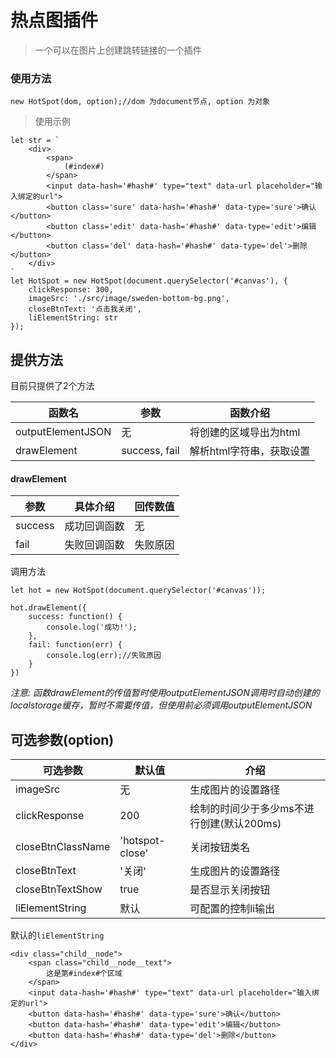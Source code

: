 # 热点图插件
> 一个可以在图片上创建跳转链接的一个插件

### 使用方法
```
new HotSpot(dom, option);//dom 为document节点, option 为对象
```
> 使用示例
```
let str = `
    <div>
        <span>
            (#index#)
        </span>
        <input data-hash='#hash#' type="text" data-url placeholder="输入绑定的url">
        <button class='sure' data-hash='#hash#' data-type='sure'>确认</button>
        <button class='edit' data-hash='#hash#' data-type='edit'>编辑</button>
        <button class='del' data-hash='#hash#' data-type='del'>删除</button>
    </div>
`
let HotSpot = new HotSpot(document.querySelector('#canvas'), {
    clickResponse: 300,
    imageSrc: './src/image/sweden-bottom-bg.png',
    closeBtnText: '点击我关闭',
    liElementString: str
});
```

## 提供方法
目前只提供了2个方法

函数名 |参数| 函数介绍
---|--- | ---
outputElementJSON |无| 将创建的区域导出为html
drawElement |success, fail|解析html字符串，获取设置

#### drawElement

参数 | 具体介绍 | 回传数值
---|---|---
success | 成功回调函数 | 无
fail | 失败回调函数 | 失败原因

调用方法
```
let hot = new HotSpot(document.querySelector('#canvas'));

hot.drawElement({
    success: function() {
        console.log('成功!');
    },
    fail: function(err) {
        console.log(err);//失败原因
    }
})
```

*注意: 函数drawElement的传值暂时使用outputElementJSON调用时自动创建的localstorage缓存，暂时不需要传值，但使用前必须调用outputElementJSON*

## 可选参数(option)
可选参数 |默认值| 介绍
---|--- | ---
imageSrc |无| 生成图片的设置路径
clickResponse |200| 绘制的时间少于多少ms不进行创建(默认200ms)
closeBtnClassName |'hotspot-close'| 关闭按钮类名
closeBtnText |'关闭'| 生成图片的设置路径
closeBtnTextShow |true| 是否显示关闭按钮
liElementString |默认|可配置的控制li输出

默认的`liElementString`

```
<div class="child__node">
    <span class="child__node__text">
        这是第#index#个区域
    </span>
    <input data-hash='#hash#' type="text" data-url placeholder="输入绑定的url">
    <button data-hash='#hash#' data-type='sure'>确认</button>
    <button data-hash='#hash#' data-type='edit'>编辑</button>
    <button data-hash='#hash#' data-type='del'>删除</button>
</div>
```